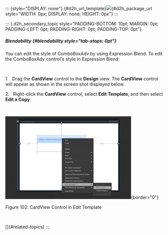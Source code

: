 ::: {style="DISPLAY: none"}
[](ms-xhelp:///?Id=d2h_url_template){#d2h_url_template}![](!package_url!){#d2h_package_url style="WIDTH: 0px; DISPLAY: none; HEIGHT: 0px"}
:::

::: {.d2h_secondary_topic style="PADDING-BOTTOM: 10pt; MARGIN: 0pt; PADDING-LEFT: 0pt; PADDING-RIGHT: 0pt; PADDING-TOP: 0pt"}
##### Blendability {#blendability style="tab-stops: 0pt"}

You can edit the style of ComboBoxAdv by using Expression Blend. To edit the ComboBoxAdv control's style in Expression Blend:

 

1.   Drag the **CardView** control to the **Design** view. The **CardView** control will appear as shown in the screen shot displayed below.

2.   Right-click the **CardView** control, select **Edit Template**, and then select **Edit a Copy**.

 

![](ImagesExt/image30_106.jpg){border="0"}

Figure 102: CardView Control in Edit Template

 

[]{#related-topics}
:::
